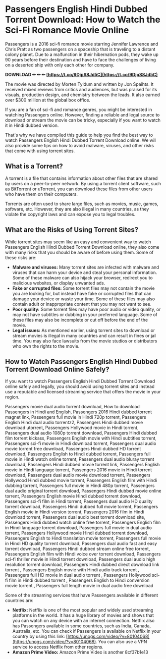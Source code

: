 # Passengers English Hindi Dubbed Torrent Download: How to Watch the Sci-Fi Romance Movie Online
  
Passengers is a 2016 sci-fi romance movie starring Jennifer Lawrence and Chris Pratt as two passengers on a spaceship that is traveling to a distant colony planet. Due to a malfunction in their hibernation pods, they wake up 90 years before their destination and have to face the challenges of living on a deserted ship with only each other for company.
 
**DOWNLOAD ✏ ✏ ✏ [https://t.co/9DjpS8Jd5C](https://t.co/9DjpS8Jd5C)**


  
The movie was directed by Morten Tyldum and written by Jon Spaihts. It received mixed reviews from critics and audiences, but was praised for its visuals, production design, and chemistry between the leads. It also earned over $300 million at the global box office.
  
If you are a fan of sci-fi and romance genres, you might be interested in watching Passengers online. However, finding a reliable and legal source to download or stream the movie can be tricky, especially if you want to watch it in Hindi dubbed version.
  
That's why we have compiled this guide to help you find the best way to watch Passengers English Hindi Dubbed Torrent Download online. We will also provide some tips on how to avoid malware, viruses, and other risks that come with using torrent sites.
  
## What is a Torrent?
  
A torrent is a file that contains information about other files that are shared by users on a peer-to-peer network. By using a torrent client software, such as BitTorrent or uTorrent, you can download these files from other users who have them on their computers.
  
Torrents are often used to share large files, such as movies, music, games, software, etc. However, they are also illegal in many countries, as they violate the copyright laws and can expose you to legal troubles.
  
## What are the Risks of Using Torrent Sites?
  
While torrent sites may seem like an easy and convenient way to watch Passengers English Hindi Dubbed Torrent Download online, they also come with many risks that you should be aware of before using them. Some of these risks are:
  
- **Malware and viruses:** Many torrent sites are infected with malware and viruses that can harm your device and steal your personal information. Some of these malware can also hijack your browser, redirect you to malicious websites, or display unwanted ads.
- **Fake or corrupted files:** Some torrent files may not contain the movie you are looking for, but instead have fake or corrupted files that can damage your device or waste your time. Some of these files may also contain adult or inappropriate content that you may not want to see.
- **Poor quality:** Some torrent files may have poor audio or video quality, or may not have subtitles or dubbing in your preferred language. Some of these files may also be incomplete or cut off before the end of the movie.
- **Legal issues:** As mentioned earlier, using torrent sites to download or stream movies is illegal in many countries and can result in fines or jail time. You may also face lawsuits from the movie studios or distributors who own the rights to the movie.

## How to Watch Passengers English Hindi Dubbed Torrent Download Online Safely?
  
If you want to watch Passengers English Hindi Dubbed Torrent Download online safely and legally, you should avoid using torrent sites and instead use a reputable and licensed streaming service that offers the movie in your region.
 
Passengers movie dual audio torrent download,  How to download Passengers in Hindi and English,  Passengers 2016 Hindi dubbed torrent magnet link,  Passengers full movie in Hindi 720p torrent,  Passengers English Hindi dual audio torrentz2,  Passengers Hindi dubbed movie download utorrent,  Passengers Hollywood movie in Hindi torrent,  Passengers dual audio 1080p torrent download,  Passengers Hindi dubbed film torrent kickass,  Passengers English movie with Hindi subtitles torrent,  Passengers sci-fi movie in Hindi download torrent,  Passengers dual audio movie torrent free download,  Passengers Hindi dubbed HD torrent download,  Passengers English to Hindi dubbed torrent,  Passengers full movie in Hindi watch online torrent,  Passengers dual audio bluray torrent download,  Passengers Hindi dubbed movie torrent link,  Passengers English movie in Hindi language torrent,  Passengers 2016 movie in Hindi torrent download,  Passengers dual audio movie download torrent,  Passengers Hollywood Hindi dubbed movie torrent,  Passengers English film with Hindi dubbing torrent,  Passengers full movie in Hindi 480p torrent,  Passengers dual audio original torrent download,  Passengers Hindi dubbed movie online torrent,  Passengers English movie Hindi dubbed torrent download,  Passengers sci-fi film in Hindi torrent,  Passengers dual audio HD quality torrent download,  Passengers Hindi dubbed full movie torrent,  Passengers English movie in Hindi version torrent,  Passengers 2016 film in Hindi download torrent,  Passengers dual audio best torrent download site,  Passengers Hindi dubbed watch online free torrent,  Passengers English film in Hindi language torrent download,  Passengers full movie in dual audio torrent,  Passengers Hollywood movie Hindi dubbed torrent download,  Passengers English to Hindi translation movie torrent,  Passengers full movie in Hindi HD quality torrent download,  Passengers dual audio fast and easy torrent download,  Passengers Hindi dubbed stream online free torrent,  Passengers English film with Hindi voice over torrent download,  Passengers sci-fi thriller movie in Hindi torrent download,  Passengers dual audio high resolution torrent download,  Passengers Hindi dubbed direct download link torrent ,  Passengers English movie with Hindi audio track torrent ,  Passengers full HD movie in dual audio torrent ,  Passengers Hollywood sci-fi film in Hindi dubbed torrent ,  Passengers English to Hindi conversion movie torrent ,  Passengers full length movie in dual audio free download
  
Some of the streaming services that have Passengers available in different countries are:

- **Netflix:** Netflix is one of the most popular and widely used streaming platforms in the world. It has a huge library of movies and shows that you can watch on any device with an internet connection. Netflix also has Passengers available in some countries, such as India, Canada, Australia, etc. You can check if Passengers is available on Netflix in your country by using this link: [https://unogs.com/video/?v=80104068](https://unogs.com/video/?v=80104068). You can also use a VPN service to access Netflix from other regions.
- **Amazon Prime Video:** Amazon Prime Video is another 8cf37b1e13


